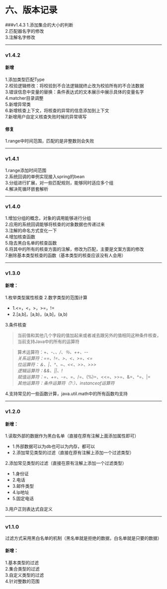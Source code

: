# 六、版本记录
###v1.4.3
1.添加集合的大小的判断<br />
2.匹配器名字的修改<br />
3.注解名字修改<br />

---
### v1.4.2
#### 新增
1.添加类型匹配Type<br />
2.校验逻辑修改：将校验到不合法逻辑就终止改为校验所有的不合法数据<br />
3.错误信息中变量的替换：条件表达式的文本展示中展示具体的变量名字<br />
4.matcher目录调整<br />
5.新增异常类<br />
6.新增核查上下文，将核查的异常的信息添加到上下文<br />
7.新增用户自定义核查失败时候的异常填写<br />

#### 修复
1.range中时间范围，匹配的是非整数则会失败

---
### v1.4.1
1.range添加时间范围<br />
2.系统回调的单例实现接入spring的bean<br />
3.分组进行扩展，对一些匹配规则，能够同时适应多个组<br />
4.解决死循环嵌套解析

---
### v1.4.0
1.增加分组的概念，对象的调用能够进行分组<br />
2.应用的系统回调能够将核查的对象数据也传递过来<br />
3.注解的命名方式变化一下<br />
4.增加核查函数<br />
5.隐去黑白名单的核查函数<br />
6.将其中的所有的核查方面的注解，修改为匹配，主要是文案方面的修改<br />
7.删除基本类型核查的函数（基本类型的核查应该没有人会用）

---
### v1.3.0
#### 新增：<br>
1.枚举类型属性核查
2.数字类型的范围计算
  - 1.<=，<，>，>=，!=
  - 2.[a,b]，[a,b)，(a,b]，(a,b)
  
3.条件核查
> 当前值和其他几个字段的值加起来或者减去跟另外的值相同这种条件核查，当前支持Java中的所有的运算符

> 算术运算符：+、-、*、/、％、++、--_<br>
> 关系运算符：==、!=、>、<、>=、<=_<br>
> 位运算符：＆、|、^、~、<<、>>、>>>_<br>
> 逻辑运算符：&&、||、!_<br>
> 赋值运算符：=、+=、-=、*=、/=、(%)=、<<=、>>=、&=、^=、|=_<br>
> 其他运算符：条件运算符（?:）、instanceof运算符_<br>

4.支持常见的一些函数计算，java.util.math中的所有函数均支持

---

### v1.2.0
#### 新增：<br>
1.读取外部的数据作为黑白名单（直接在原有注解上面添加属性即可）<br>
  - 1.外部数据可以为db也可以为内存，都可以
  - 2.添加常见类型的过滤（直接在原有注解上添加一个过滤类型）

2.添加常见类型的过滤（直接在原有注解上添加一个过滤类型）<br>
  - 1.身份证
  - 2.电话
  - 3.邮件类型
  - 4.Ip地址
  - 5.固定电话
 
3.用户正则表达式自定义<br>

---
### v1.1.0
过滤方式采用黑白名单的机制（黑名单就是拒绝的数据，白名单就是只要的数据）
#### 新增：<br>
1.基本类型的过滤 <br>
2.集合类型的过滤 <br>
3.自定义类型的过滤 <br>
4.针对整数的范围
